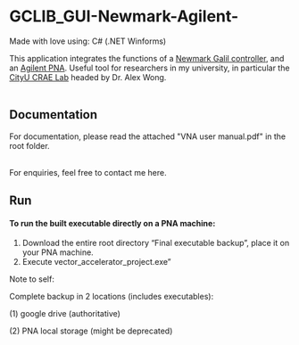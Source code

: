 # GCLIB_GUI-Newmark-Agilent-
Made with love using: C# (.NET Winforms)

This application integrates the functions of a [Newmark Galil controller](https://www.newmarksystems.com/motion-controllers/nsc-g-series/), and an [Agilent PNA](https://www.keysight.com/en/pcx-x205186/pna-network-analyzers-300-khz-to-11-thz?cc=HK&lc=eng). Useful tool for researchers in my university, in particular the [CityU CRAE Lab](http://www.ee.cityu.edu.hk/~amhwong/ "CityU CRAE Lab") headed by Dr. Alex Wong. <br/>
<br/>

## Documentation
For documentation, please read the attached "VNA user manual.pdf" in the root folder. <br/>

<br/>
For enquiries, feel free to contact me here. <br/>

## Run
#### To run the built executable directly on a PNA machine:
1.	Download the entire root directory “Final executable backup”, place it on your PNA machine. 
2.	Execute vector_accelerator_project.exe”




Note to self: 

Complete backup in 2 locations (includes executables):

(1) google drive (authoritative)

(2) PNA local storage (might be deprecated)

